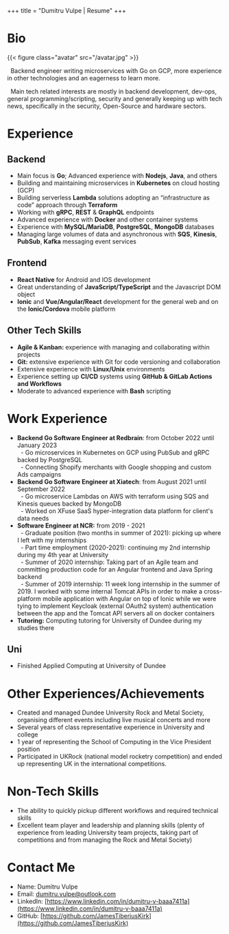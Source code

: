 +++
title = "Dumitru Vulpe | Resume"
+++

# Bio

{{< figure class="avatar" src="/avatar.jpg" >}}

&nbsp; Backend engineer writing microservices with Go on GCP, more experience in other technologies and an eagerness to learn more. 

&nbsp; Main tech related interests are mostly in backend development, dev-ops, general programming/scripting, security and generally keeping up with tech news, specifically in the security, Open-Source and hardware sectors.   

# Experience 
## Backend
- Main focus is **Go**; Advanced experience with **Nodejs**, **Java**, and others
- Building and maintaining microservices in **Kubernetes** on cloud hosting (GCP)
- Building serverless **Lambda** solutions adopting an “infrastructure as code” approach through **Terraform**
- Working with **gRPC**, **REST** \& **GraphQL** endpoints
- Advanced experience with **Docker** and other container systems
- Experience with **MySQL/MariaDB**, **PostgreSQL**, **MongoDB** databases
- Managing large volumes of data and  asynchronous with **SQS**, **Kinesis**, **PubSub**, **Kafka** messaging event services

## Frontend
- **React Native** for Android and IOS development
- Great understanding of **JavaScript/TypeScript** and the Javascript DOM object
- **Ionic** and **Vue/Angular/React** development for the general web and on the **Ionic/Cordova** mobile platform

## Other Tech Skills 
- **Agile & Kanban:** experience with managing and collaborating within projects 
- **Git:** extensive experience with Git for code versioning and collaboration
- Extensive experience with **Linux/Unix** environments
- Experience setting up **CI/CD** systems using **GitHub \& GitLab Actions and Workflows**
- Moderate to advanced experience with **Bash** scripting

# Work Experience
- **Backend Go Software Engineer at Redbrain**: from October 2022 until January 2023  
&nbsp; - Go microservices in Kubernetes on GCP using PubSub and gRPC backed by PostgreSQL  
&nbsp; - Connecting Shopify merchants with Google shopping and custom Ads campaigns  
- **Backend Go Software Engineer at Xiatech**: from August 2021 until September 2022  
&nbsp; - Go microservice Lambdas on AWS with terraform using SQS and Kinesis queues backed by MongoDB  
&nbsp; - Worked on XFuse SaaS hyper-integration data platform for client's data needs   
- **Software Engineer at NCR:**  from 2019 - 2021  
&nbsp; - Graduate position (two months in summer of 2021): picking up where I left with my internships   
&nbsp; - Part time employment (2020-2021): continuing my 2nd internship during my 4th year at University   
&nbsp; - Summer of 2020 internship: Taking part of an Agile team and committing production code for an Angular frontend and Java Spring backend  
&nbsp; - Summer of 2019 internship: 11 week long internship in the summer of 2019. I worked with some internal Tomcat APIs in order to make a cross-platform mobile application with Angular on top of Ionic while we were tying to implement Keycloak (external OAuth2 system) authentication between the app and the Tomcat API servers all on docker containers  
- **Tutoring:** Computing tutoring for University of Dundee during my studies there
<!--- **Kicktek Ltd:** 2016 summer job working as an IT assistant and working on their e-commerce installation, learning how it works, suggesting fixes, improvements, etc.-->
<!--- **Civica UK Ltd:** 1 week of work experience, lightly shadowing their software development routine, testing, updating, deployment and maintenance.-->
<!--- **Redbridge College:** Year long work experience (1 day a week) took a position in the IT network and service team. Had responsibilities such as responding to help desk requests, testing equipment, repairs and others.-->

## Uni
- Finished Applied Computing at University of Dundee

# Other Experiences/Achievements
- Created and managed Dundee University Rock and Metal Society, organising different events including live musical concerts and more
- Several years of class representative experience in University and college
- 1 year of representing the School of Computing in the Vice President position
- Participated in UKRock (national model rocketry competition) and ended up representing UK in the international competitions.

# Non-Tech Skills
- The ability to quickly pickup different workflows and required technical skills
- Excellent team player and leadership and planning skills (plenty of experience from leading University team projects, taking part of competitions and from managing the Rock and Metal Society)

# Contact Me
* Name: Dumitru Vulpe
* Email: [dumitru.vulpe@outlook.com](mailto:dumitru.vulpe@outlook.com)
* LinkedIn: [https://www.linkedin.com/in/dumitru-v-baaa7411a](https://www.linkedin.com/in/dumitru-v-baaa7411a)
* GitHub: [https://github.com/JamesTiberiusKirk](https://github.com/JamesTiberiusKirk)

